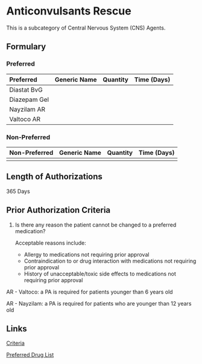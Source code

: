 # Anticonvulsants Rescue

This is a subcategory of Central Nervous System (CNS) Agents.

## Formulary

### Preferred

| Preferred    | Generic Name | Quantity | Time (Days) |
| :----------- | :----------- | :------: | :---------: |
| Diastat BvG  |              |          |             |
| Diazepam Gel |              |          |             |
| Nayzilam AR  |              |          |             |
| Valtoco AR   |              |          |             |

### Non-Preferred

| Non-Preferred | Generic Name | Quantity | Time (Days) |
| :------------ | :----------- | :------: | :---------: |
|               |              |          |             |

## Length of Authorizations

365 Days

## Prior Authorization Criteria

1.  Is there any reason the patient cannot be changed to a preferred medication?

    Acceptable reasons include:

    -   Allergy to medications not requiring prior approval
    -   Contraindication to or drug interaction with medications not requiring prior approval
    -   History of unacceptable/toxic side effects to medications not requiring prior approval

AR - Valtoco: a PA is required for patients younger than 6 years old

AR - Nayzilam: a PA is required for patients who are younger than 12 years old

## Links

[Criteria](https://pharmacy.medicaid.ohio.gov/sites/default/files/20221001_UPDL_Criteria_APPROVED.pdf#page=29)

[Preferred Drug List](https://pharmacy.medicaid.ohio.gov/sites/default/files/20221001_UPDL_APPROVED_.pdf#page=14)
